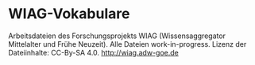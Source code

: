 # WIAG-Vokabulare
Arbeitsdateien des Forschungsprojekts WIAG (Wissensaggregator Mittelalter und Frühe Neuzeit).
Alle Dateien work-in-progress.
Lizenz der Dateiinhalte: CC-By-SA 4.0.
http://wiag.adw-goe.de
